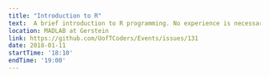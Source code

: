```yaml
---
title: "Introduction to R"
text:  A brief introduction to R programming. No experience is necessary to attend this lesson.
location: MADLAB at Gerstein
link: https://github.com/UofTCoders/Events/issues/131
date: 2018-01-11
startTime: '18:10'
endTime: '19:00'
---
```

